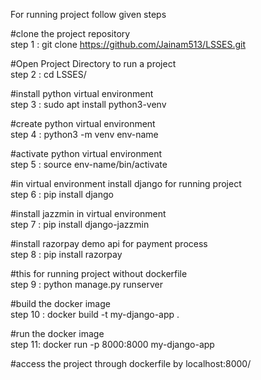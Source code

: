 For running project follow given steps 

#clone the project repository                                                                                            
step 1 : git clone https://github.com/Jainam513/LSSES.git

#Open Project Directory to run a project                                                                                 
step 2 : cd LSSES/

#install python virtual environment                                                                                   
step 3 : sudo apt install python3-venv

#create python virtual environment                                                                                      
step 4 : python3 -m venv env-name

#activate python virtual environment                                                                                    
step 5 : source env-name/bin/activate

#in virtual environment install django for running project                                                               
step 6 : pip install django

#install jazzmin in virtual environment                                                                                  
step 7 : pip install django-jazzmin

#install razorpay demo api for payment process                                                                           
step 8 : pip install razorpay

#this for running project  without dockerfile                                                                            
step 9 : python manage.py runserver

#build the docker image                                                                                                 
step 10 : docker build -t my-django-app .

#run the docker image                                                                                                   
step 11: docker run -p 8000:8000 my-django-app

#access the project through dockerfile by localhost:8000/ 
